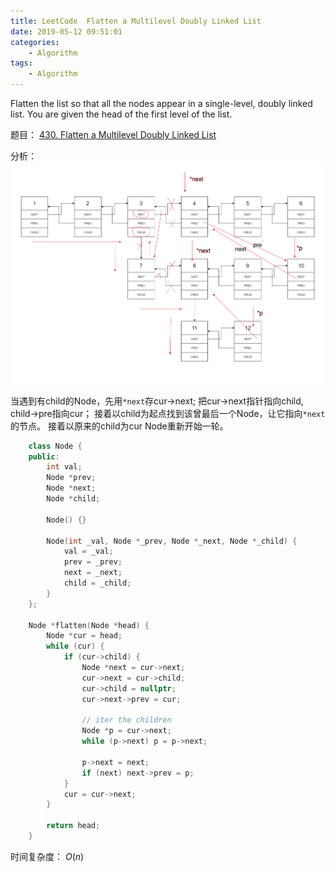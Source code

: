```yaml
---
title: LeetCode  Flatten a Multilevel Doubly Linked List
date: 2019-05-12 09:51:01
categories:
    - Algorithm
tags:
    - Algorithm
---
```

Flatten the list so that all the nodes appear in a single-level, doubly linked list. You are given the head of the first level of the list.

<!--more-->

题目： [430. Flatten a Multilevel Doubly Linked List]([Loading...](https://leetcode.com/problems/flatten-a-multilevel-doubly-linked-list/)
)

分析： 
![da80f35a.png](/img/ed6ee62a-3dcb-4189-9404-14b91692d436/da80f35a.png)

 当遇到有child的Node，先用`*next`存cur->next; 把cur->next指针指向child, child->pre指向cur； 接着以child为起点找到该曾最后一个Node，让它指向`*next`的节点。 接着以原来的child为cur Node重新开始一轮。 

```c++
    class Node {
    public:
        int val;
        Node *prev;
        Node *next;
        Node *child;

        Node() {}

        Node(int _val, Node *_prev, Node *_next, Node *_child) {
            val = _val;
            prev = _prev;
            next = _next;
            child = _child;
        }
    };

    Node *flatten(Node *head) {
        Node *cur = head;
        while (cur) {
            if (cur->child) {
                Node *next = cur->next;
                cur->next = cur->child;
                cur->child = nullptr;
                cur->next->prev = cur;

                // iter the children 
                Node *p = cur->next;
                while (p->next) p = p->next;
                  
                p->next = next;
                if (next) next->prev = p;
            }
            cur = cur->next;
        }

        return head;
    }
```

时间复杂度： $O(n)$